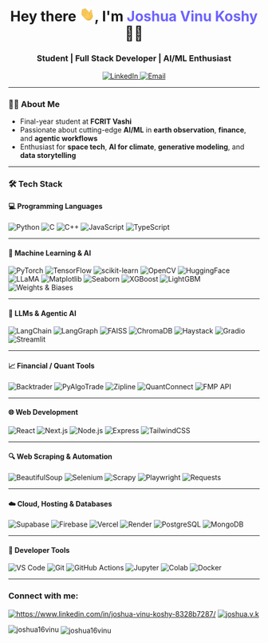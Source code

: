 <h1 align="center">
  Hey there <img src="https://raw.githubusercontent.com/ABSphreak/ABSphreak/master/gifs/Hi.gif" width="30px">, I'm <span style="color:#6C63FF">Joshua Vinu Koshy</span> 👨‍💻
</h1>
<h3 align="center">Student | Full Stack Developer | AI/ML Enthusiast</h3>

<p align="center">
  <a href="https://www.linkedin.com/in/joshua-vinu-koshy-8328b7287/">
    <img src="https://img.shields.io/badge/LinkedIn-0077B5?logo=linkedin&logoColor=white" alt="LinkedIn">
  </a>
  <a href="mailto:joshuvk16@gmail.com">
    <img src="https://img.shields.io/badge/Gmail-D14836?logo=gmail&logoColor=white" alt="Email">
  </a>
</p>

---


### 👨‍💻 About Me

- Final-year student at **FCRIT Vashi**
- Passionate about cutting-edge **AI/ML** in **earth observation**, **finance**, and **agentic workflows**
- Enthusiast for **space tech**, **AI for climate**, **generative modeling**, and **data storytelling**

---

### 🛠️ Tech Stack

#### 💻 Programming Languages  
![Python](https://img.shields.io/badge/Python-3670A0?style=for-the-badge&logo=python&logoColor=white)
![C](https://img.shields.io/badge/C-00599C?style=for-the-badge&logo=c&logoColor=white)
![C++](https://img.shields.io/badge/C++-00599C?style=for-the-badge&logo=cplusplus&logoColor=white)
![JavaScript](https://img.shields.io/badge/JavaScript-F7DF1E?style=for-the-badge&logo=javascript&logoColor=black)
![TypeScript](https://img.shields.io/badge/TypeScript-007ACC?style=for-the-badge&logo=typescript&logoColor=white)

---

#### 🧠 Machine Learning & AI  
![PyTorch](https://img.shields.io/badge/PyTorch-EE4C2C?style=for-the-badge&logo=pytorch&logoColor=white)
![TensorFlow](https://img.shields.io/badge/TensorFlow-FF6F00?style=for-the-badge&logo=tensorflow&logoColor=white)
![scikit-learn](https://img.shields.io/badge/Scikit--Learn-F7931E?style=for-the-badge&logo=scikitlearn&logoColor=white)
![OpenCV](https://img.shields.io/badge/OpenCV-27338e?style=for-the-badge&logo=opencv&logoColor=white)
![HuggingFace](https://img.shields.io/badge/HuggingFace-FCC624?style=for-the-badge&logo=huggingface&logoColor=black)
![LLaMA](https://img.shields.io/badge/LLaMA-231F20?style=for-the-badge&logo=meta&logoColor=white)
![Matplotlib](https://img.shields.io/badge/Matplotlib-11557c?style=for-the-badge&logo=matplotlib&logoColor=white)
![Seaborn](https://img.shields.io/badge/Seaborn-005f73?style=for-the-badge&logo=python&logoColor=white)
![XGBoost](https://img.shields.io/badge/XGBoost-EC6F1A?style=for-the-badge)
![LightGBM](https://img.shields.io/badge/LightGBM-3C3C3C?style=for-the-badge)
![Weights & Biases](https://img.shields.io/badge/W%26B-FFBE00?style=for-the-badge&logo=weightsandbiases&logoColor=black)

---

#### 🤖 LLMs & Agentic AI  
![LangChain](https://img.shields.io/badge/LangChain-3C3C3C?style=for-the-badge)
![LangGraph](https://img.shields.io/badge/LangGraph-3C3C3C?style=for-the-badge)
![FAISS](https://img.shields.io/badge/FAISS-2D2D2D?style=for-the-badge)
![ChromaDB](https://img.shields.io/badge/Chroma-361858?style=for-the-badge)
![Haystack](https://img.shields.io/badge/Haystack-1e293b?style=for-the-badge)
![Gradio](https://img.shields.io/badge/Gradio-FF4B4B?style=for-the-badge&logo=gradio&logoColor=white)
![Streamlit](https://img.shields.io/badge/Streamlit-FF4B4B?style=for-the-badge&logo=streamlit&logoColor=white)

---

#### 📈 Financial / Quant Tools  
![Backtrader](https://img.shields.io/badge/Backtrader-black?style=for-the-badge)
![PyAlgoTrade](https://img.shields.io/badge/PyAlgoTrade-4B8BBE?style=for-the-badge)
![Zipline](https://img.shields.io/badge/Zipline-000000?style=for-the-badge)
![QuantConnect](https://img.shields.io/badge/QuantConnect-111827?style=for-the-badge)
![FMP API](https://img.shields.io/badge/FinancialModelingPrep-00758F?style=for-the-badge)

---

#### 🌐 Web Development  
![React](https://img.shields.io/badge/React-20232A?style=for-the-badge&logo=react&logoColor=61DAFB)
![Next.js](https://img.shields.io/badge/Next.js-000000?style=for-the-badge&logo=nextdotjs&logoColor=white)
![Node.js](https://img.shields.io/badge/Node.js-339933?style=for-the-badge&logo=nodedotjs&logoColor=white)
![Express](https://img.shields.io/badge/Express.js-404D59?style=for-the-badge)
![TailwindCSS](https://img.shields.io/badge/TailwindCSS-06B6D4?style=for-the-badge&logo=tailwindcss&logoColor=white)

---

#### 🔍 Web Scraping & Automation  
![BeautifulSoup](https://img.shields.io/badge/BeautifulSoup-3776AB?style=for-the-badge&logo=python&logoColor=white)
![Selenium](https://img.shields.io/badge/Selenium-43B02A?style=for-the-badge&logo=selenium&logoColor=white)
![Scrapy](https://img.shields.io/badge/Scrapy-EE6B27?style=for-the-badge&logo=python&logoColor=white)
![Playwright](https://img.shields.io/badge/Playwright-2EAD33?style=for-the-badge&logo=microsoft&logoColor=white)
![Requests](https://img.shields.io/badge/Requests-20232A?style=for-the-badge&logo=python&logoColor=white)

---

#### ☁️ Cloud, Hosting & Databases  
![Supabase](https://img.shields.io/badge/Supabase-3ECF8E?style=for-the-badge&logo=supabase&logoColor=white)
![Firebase](https://img.shields.io/badge/Firebase-FFCA28?style=for-the-badge&logo=firebase&logoColor=black)
![Vercel](https://img.shields.io/badge/Vercel-000?style=for-the-badge&logo=vercel&logoColor=white)
![Render](https://img.shields.io/badge/Render-3B3B98?style=for-the-badge&logo=render&logoColor=white)
![PostgreSQL](https://img.shields.io/badge/PostgreSQL-336791?style=for-the-badge&logo=postgresql&logoColor=white)
![MongoDB](https://img.shields.io/badge/MongoDB-47A248?style=for-the-badge&logo=mongodb&logoColor=white)

---

#### 🧰 Developer Tools  
![VS Code](https://img.shields.io/badge/VSCode-007ACC?style=for-the-badge&logo=visualstudiocode&logoColor=white)
![Git](https://img.shields.io/badge/Git-F05032?style=for-the-badge&logo=git&logoColor=white)
![GitHub Actions](https://img.shields.io/badge/GitHub%20Actions-2088FF?style=for-the-badge&logo=githubactions&logoColor=white)
![Jupyter](https://img.shields.io/badge/Jupyter-F37626?style=for-the-badge&logo=jupyter&logoColor=white)
![Colab](https://img.shields.io/badge/Colab-F9AB00?style=for-the-badge&logo=googlecolab&logoColor=black)
![Docker](https://img.shields.io/badge/Docker-2496ED?style=for-the-badge&logo=docker&logoColor=white)

---

<h3 align="left">Connect with me:</h3>
<p align="left">
<a href="https://linkedin.com/in/https://www.linkedin.com/in/joshua-vinu-koshy-8328b7287/" target="blank"><img align="center" src="https://raw.githubusercontent.com/rahuldkjain/github-profile-readme-generator/master/src/images/icons/Social/linked-in-alt.svg" alt="https://www.linkedin.com/in/joshua-vinu-koshy-8328b7287/" height="30" width="40" /></a>
<a href="https://instagram.com/joshua.v.k" target="blank"><img align="center" src="https://raw.githubusercontent.com/rahuldkjain/github-profile-readme-generator/master/src/images/icons/Social/instagram.svg" alt="joshua.v.k" height="30" width="40" /></a>
</p>

<p><img align="left" src="https://github-readme-stats.vercel.app/api/top-langs?username=joshua16vinu&show_icons=true&locale=en&layout=compact" alt="joshua16vinu" /></p>

<p>&nbsp;<img align="center" src="https://github-readme-stats.vercel.app/api?username=joshua16vinu&show_icons=true&locale=en" alt="joshua16vinu" /></p>
